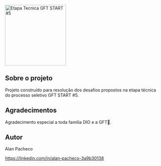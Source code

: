 
<p>
  <img alt="Etapa Tecnica GFT START #5" src="https://blog.gft.com/br/wp-content/themes/gft-blog-2021-theme/assets/img/gft/GFT-Logo-Website.svg" width="200px">
</p>

## Sobre o projeto
Projeto construído para resolução dos desafios propostos na etapa técnica do processo seletivo GFT START #5.

## Agradecimentos
Agradecimento especial a toda família DIO e a GFT🚀.

## Autor
Alan Pacheco

https://linkedin.com/in/alan-pacheco-3a9b30138